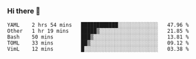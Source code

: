 ### Hi there 👋

<!--
**uglyboy-tl/uglyboy-tl** is a ✨ _special_ ✨ repository because its `README.md` (this file) appears on your GitHub profile.

Here are some ideas to get you started:

- 🔭 I’m currently working on ...
- 🌱 I’m currently learning ...
- 👯 I’m looking to collaborate on ...
- 🤔 I’m looking for help with ...
- 💬 Ask me about ...
- 📫 How to reach me: ...
- 😄 Pronouns: ...
- ⚡ Fun fact: ...
-->

<!--START_SECTION:waka-->
```text
YAML    2 hrs 54 mins   ████████████░░░░░░░░░░░░░   47.96 % 
Other   1 hr 19 mins    █████▒░░░░░░░░░░░░░░░░░░░   21.85 % 
Bash    50 mins         ███▒░░░░░░░░░░░░░░░░░░░░░   13.81 % 
TOML    33 mins         ██▒░░░░░░░░░░░░░░░░░░░░░░   09.12 % 
VimL    12 mins         █░░░░░░░░░░░░░░░░░░░░░░░░   03.38 % 
```
<!--END_SECTION:waka-->

